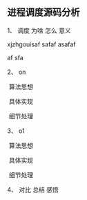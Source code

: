 ## 进程调度源码分析

1、 调度 为啥 怎么 意义

xjzhgouisaf
safaf
asafaf

af
sfa

2、 on 

​	算法思想 

​	具体实现 

​	细节处理



3、 o1

​	算法思想 

​	具体实现 

​	细节处理



4、 对比 总结 感悟 
